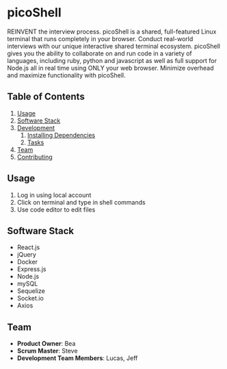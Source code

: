 # picoShell
REINVENT the interview process. picoShell is a shared, full-featured Linux terminal that runs completely in your browser. Conduct real-world interviews with our unique interactive shared terminal ecosystem. picoShell gives you the ability to collaborate on and run code in a variety of languages, including ruby, python and javascript as well as full support for Node.js all in real time using ONLY your web browser. Minimize overhead and maximize functionality with picoShell.

## Table of Contents

1. [Usage](#Usage)
1. [Software Stack](#softwarestack)
1. [Development](#development)
    1. [Installing Dependencies](#installing-dependencies)
    1. [Tasks](#tasks)
1. [Team](#team)
1. [Contributing](#contributing)

## Usage
1. Log in using local account
1. Click on terminal and type in shell commands
1. Use code editor to edit files

## Software Stack
- React.js
- jQuery
- Docker
- Express.js
- Node.js
- mySQL
- Sequelize
- Socket.io
- Axios

## Team
- __Product Owner__: Bea
- __Scrum Master__: Steve
- __Development Team Members__: Lucas, Jeff
  
